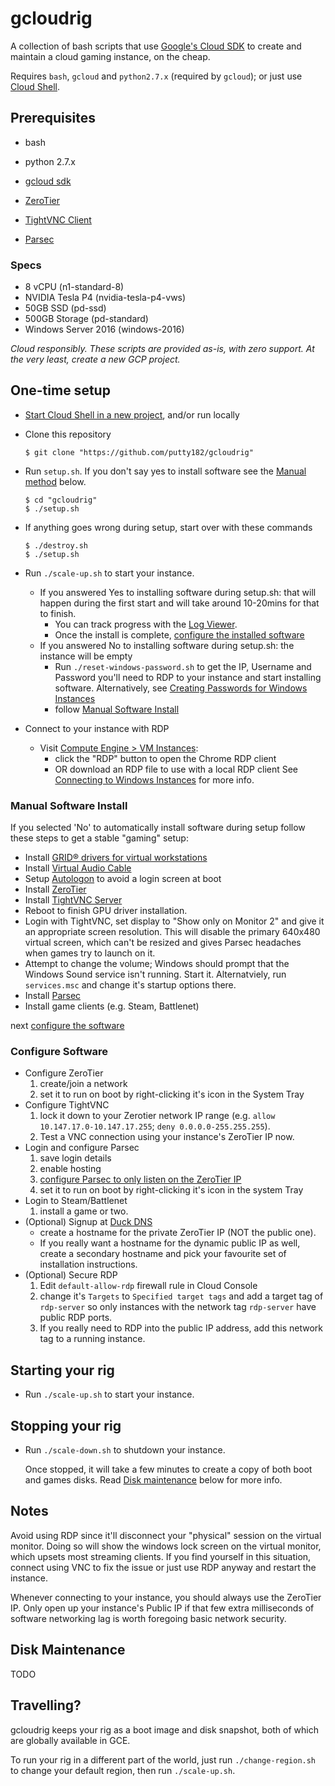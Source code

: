 # gcloudrig

A collection of bash scripts that use [Google's Cloud SDK](https://cloud.google.com/sdk/gcloud/) to create and maintain a cloud gaming instance, on the cheap.

Requires `bash`, `gcloud` and `python2.7.x` (required by `gcloud`); or just use [Cloud Shell](https://cloud.google.com/shell/).

## Prerequisites
-  bash
-  python 2.7.x
-  [gcloud sdk](https://cloud.google.com/sdk/install)

- [ZeroTier](https://zerotier.com/)
- [TightVNC Client](https://www.tightvnc.com/)
- [Parsec](https://parsecgaming.com/)

### Specs
-  8 vCPU (n1-standard-8)
-  NVIDIA Tesla P4 (nvidia-tesla-p4-vws)
-  50GB SSD (pd-ssd)
-  500GB Storage (pd-standard)
-  Windows Server 2016 (windows-2016)

*Cloud responsibly. These scripts are provided as-is, with zero support. At the very least, create a new GCP project.*

## One-time setup
-  [Start Cloud Shell in a new project](https://cloud.google.com/shell/docs/starting-cloud-shell), and/or run locally
-  Clone this repository
   ````
   $ git clone "https://github.com/putty182/gcloudrig"
   ````
-  Run `setup.sh`.  If you don't say yes to install software see the [Manual method](#manual-software-install) below.
   ````
   $ cd "gcloudrig"
   $ ./setup.sh
   ````
-  If anything goes wrong during setup, start over with these commands
   ````
   $ ./destroy.sh
   $ ./setup.sh
   ````
- Run `./scale-up.sh` to start your instance.
  - If you answered Yes to installing software during setup.sh:
    that will happen during the first start and will take around 10-20mins for that to finish.
    - You can track progress with the [Log Viewer](https://console.cloud.google.com/logs/viewer?resource=global&minLogLevel=200).
    - Once the install is complete, [configure the installed software](#configure-software)
  - If you answered No to installing software during setup.sh:
    the instance will be empty
    - Run `./reset-windows-password.sh` to get the IP, Username and Password you'll need to RDP to your instance and start installing software.
      Alternatively, see [Creating Passwords for Windows Instances](https://cloud.google.com/compute/docs/instances/windows/creating-passwords-for-windows-instances)
    - follow [Manual Software Install](#manual-software-install)

- Connect to your instance with RDP
  - Visit [Compute Engine > VM Instances](https://console.cloud.google.com/compute/instances):
    - click the "RDP" button to open the Chrome RDP client
    - OR download an RDP file to use with a local RDP client
    See [Connecting to Windows Instances](https://cloud.google.com/compute/docs/instances/connecting-to-instance#windows) for more info.

### Manual Software Install

If you selected 'No' to automatically install software during setup follow these steps to get a stable "gaming" setup:

- Install [GRID® drivers for virtual workstations](https://cloud.google.com/compute/docs/gpus/add-gpus#installing_gridwzxhzdk37_drivers_for_virtual_workstations)
- Install [Virtual Audio Cable](https://www.vb-audio.com/Cable/)
- Setup [Autologon](https://docs.microsoft.com/en-au/sysinternals/downloads/autologon) to avoid a login screen at boot
- Install [ZeroTier](https://zerotier.com/)
- Install [TightVNC Server](https://www.tightvnc.com/)
- Reboot to finish GPU driver installation.
- Login with TightVNC, set display to "Show only on Monitor 2" and give it an appropriate screen resolution.  This will disable the primary 640x480 virtual screen, which can't be resized and gives Parsec headaches when games try to launch on it.
- Attempt to change the volume; Windows should prompt that the Windows Sound service isn't running.  Start it.  Alternatviely, run `services.msc` and change it's startup options there.
- Install [Parsec](https://parsecgaming.com/)
- Install game clients (e.g. Steam, Battlenet)

next [configure the software](#configure-software)

### Configure Software 

- Configure ZeroTier
  1. create/join a network 
  1. set it to run on boot by right-clicking it's icon in the System Tray
- Configure TightVNC
  1. lock it down to your Zerotier network IP range (e.g. `allow 10.147.17.0-10.147.17.255`; `deny 0.0.0.0-255.255.255`).
  1. Test a VNC connection using your instance's ZeroTier IP now.
- Login and configure Parsec
  1. save login details
  1. enable hosting
  1. [configure Parsec to only listen on the ZeroTier IP](https://support.parsecgaming.com/hc/en-us/articles/115002766652-Setting-Up-A-VPN-To-Play-Games-On-A-Virtual-Local-Network)
  1. set it to run on boot by right-clicking it's icon in the system Tray
- Login to Steam/Battlenet
  1. install a game or two.
- (Optional) Signup at [Duck DNS](https://www.duckdns.org/)
  - create a hostname for the private ZeroTier IP (NOT the public one). 
  - If you really want a hostname for the dynamic public IP as well, create a secondary hostname and pick your favourite set of installation instructions.
- (Optional) Secure RDP
  1. Edit `default-allow-rdp` firewall rule in Cloud Console
  1. change it's `Targets` to `Specified target tags` and add a target tag of `rdp-server`
     so only instances with the network tag `rdp-server` have public RDP ports.
  1. If you really need to RDP into the public IP address, add this network tag to a running instance.

## Starting your rig
- Run `./scale-up.sh` to start your instance.

## Stopping your rig
- Run `./scale-down.sh` to shutdown your instance.

  Once stopped, it will take a few minutes to create a copy of both boot and
  games disks.  Read [Disk maintenance](#disk-maintenance) below for more info.

## Notes
Avoid using RDP since it'll disconnect your "physical" session on the virtual monitor.  Doing so will show the windows lock screen on the virtual monitor, which upsets most streaming clients.  If you find yourself in this situation, connect using VNC to fix the issue or just use RDP anyway and restart the instance.

Whenever connecting to your instance, you should always use the ZeroTier IP. Only open up your instance's Public IP if that few extra milliseconds of software networking lag is worth foregoing basic network security.

## Disk Maintenance

TODO

## Travelling?
gcloudrig keeps your rig as a boot image and disk snapshot, both of which are globally available in GCE.

To run your rig in a different part of the world, just run `./change-region.sh` to change your default region, then run `./scale-up.sh`.
